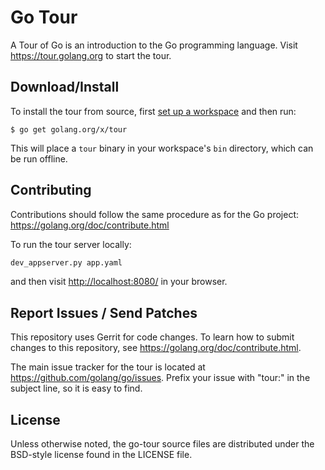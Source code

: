 # Go Tour

A Tour of Go is an introduction to the Go programming language. Visit
https://tour.golang.org to start the tour.

## Download/Install

To install the tour from source, first
[set up a workspace](https://golang.org/doc/code.html) and then run:

	$ go get golang.org/x/tour

This will place a `tour` binary in your workspace's `bin` directory, which
can be run offline.

## Contributing

Contributions should follow the same procedure as for the Go project:
https://golang.org/doc/contribute.html

To run the tour server locally:

```sh
dev_appserver.py app.yaml
```

and then visit [http://localhost:8080/](http://localhost:8080) in your browser.

## Report Issues / Send Patches

This repository uses Gerrit for code changes. To learn how to submit changes to
this repository, see https://golang.org/doc/contribute.html.

The main issue tracker for the tour is located at
https://github.com/golang/go/issues. Prefix your issue with "tour:" in the
subject line, so it is easy to find.

## License

Unless otherwise noted, the go-tour source files are distributed
under the BSD-style license found in the LICENSE file.
